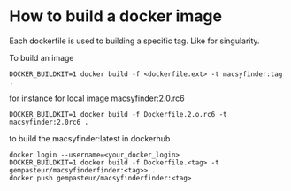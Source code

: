 # How to build a docker image

Each dockerfile is used to building a specific tag.
Like for singularity.

To build an image

    DOCKER_BUILDKIT=1 docker build -f <dockerfile.ext> -t macsyfinder:tag .

for instance for local image macsyfinder:2.0.rc6

    DOCKER_BUILDKIT=1 docker build -f Dockerfile.2.o.rc6 -t macsyfinder:2.0rc6 .
    
to build the macsyfinder:latest in dockerhub 

    docker login --username=<your_docker_login>
    DOCKER_BUILDKIT=1 docker build -f Dockerfile.<tag> -t gempasteur/macsyfinderfinder:<tag>> .
    docker push gempasteur/macsyfinderfinder:<tag>
